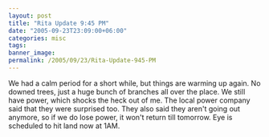 ```yaml
---
layout: post
title: "Rita Update 9:45 PM"
date: "2005-09-23T23:09:00+06:00"
categories: misc 
tags: 
banner_image: 
permalink: /2005/09/23/Rita-Update-945-PM
---
```


We had a calm period for a short while, but things are warming up again. No downed trees, just a huge bunch of branches all over the place. We still have power, which shocks the heck out of me. The local power company said that they were surprised too. They also said they aren't going out anymore, so if we do lose power, it won't return till tomorrow. Eye is scheduled to hit land now at 1AM.